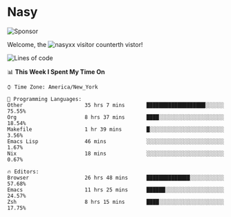 # Nasy

<!--
<p align="center">
<img height="200" src="https://github-readme-stats.vercel.app/api?username=nasyxx&count_private=true&show_icons=true&theme=dracula&include_all_commits=true"/>
<img height="200" src="https://github-readme-stats.vercel.app/api/top-langs/?username=nasyxx&theme=dracula&hide=html,jupyter+notebook&count_private=true&show_icons=true"/>
</p>

  
----------------
-->

![Sponsor](https://img.shields.io/static/v1.svg?label=Sponsor&message=%E2%9D%A4&logo=GitHub&style=flat&color=pink)
 
Welcome, the ![nasyxx visitor counter](https://count.getloli.com/get/@nasyxx?theme=rule34)th vistor!
 
<!--START_SECTION:waka-->
![Lines of code](https://img.shields.io/badge/From%20Hello%20World%20I%27ve%20Written-5.4%20million%20lines%20of%20code-blue)

📊 **This Week I Spent My Time On** 

```text
⌚︎ Time Zone: America/New_York

💬 Programming Languages: 
Other                    35 hrs 7 mins       ███████████████████░░░░░░   75.55% 
Org                      8 hrs 37 mins       ████░░░░░░░░░░░░░░░░░░░░░   18.54% 
Makefile                 1 hr 39 mins        █░░░░░░░░░░░░░░░░░░░░░░░░   3.56% 
Emacs Lisp               46 mins             ░░░░░░░░░░░░░░░░░░░░░░░░░   1.67% 
Nix                      18 mins             ░░░░░░░░░░░░░░░░░░░░░░░░░   0.67%

🔥 Editors: 
Browser                  26 hrs 48 mins      ██████████████░░░░░░░░░░░   57.68% 
Emacs                    11 hrs 25 mins      ██████░░░░░░░░░░░░░░░░░░░   24.57% 
Zsh                      8 hrs 15 mins       ████░░░░░░░░░░░░░░░░░░░░░   17.75%

```


<!--END_SECTION:waka-->

<!-- ![visitors](https://visitor-badge.laobi.icu/badge?page_id=nasyxx.nasyxx) -->
